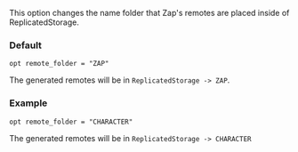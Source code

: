 This option changes the name folder that Zap's remotes are placed inside of ReplicatedStorage.

### Default

```zap
opt remote_folder = "ZAP"
```

The generated remotes will be in `ReplicatedStorage -> ZAP`.

### Example

```zap
opt remote_folder = "CHARACTER"
```

The generated remotes will be in `ReplicatedStorage -> CHARACTER`
